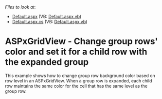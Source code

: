 <!-- default file list -->
*Files to look at*:

* [Default.aspx](./CS/WebSite/Default.aspx) (VB: [Default.aspx.vb](./VB/WebSite/Default.aspx.vb))
* [Default.aspx.cs](./CS/WebSite/Default.aspx.cs) (VB: [Default.aspx.vb](./VB/WebSite/Default.aspx.vb))
<!-- default file list end -->
# ASPxGridView - Change group rows' color and set it for a child row with the expanded group


<p>This example shows how to change group row background color based on row level in an ASPxGridView. When a group row is expanded, each child row maintains the same color for the cell that has the same level as the group row. </p>

<br/>



